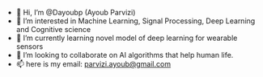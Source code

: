 - 👋 Hi, I’m @Dayoubp (Ayoub Parvizi)
- 👀 I’m interested in Machine Learning, Signal Processing, Deep Learning and Cognitive science
- 🌱 I’m currently learning novel model of deep learning for wearable sensors
- 💞️ I’m looking to collaborate on AI algorithms that help human life.
- 📫 here is my email: parvizi.ayoub@gmail.com

<!---
Dayoubp/Dayoubp is a ✨ special ✨ repository because its `README.md` (this file) appears on your GitHub profile.
You can click the Preview link to take a look at your changes.
--->
